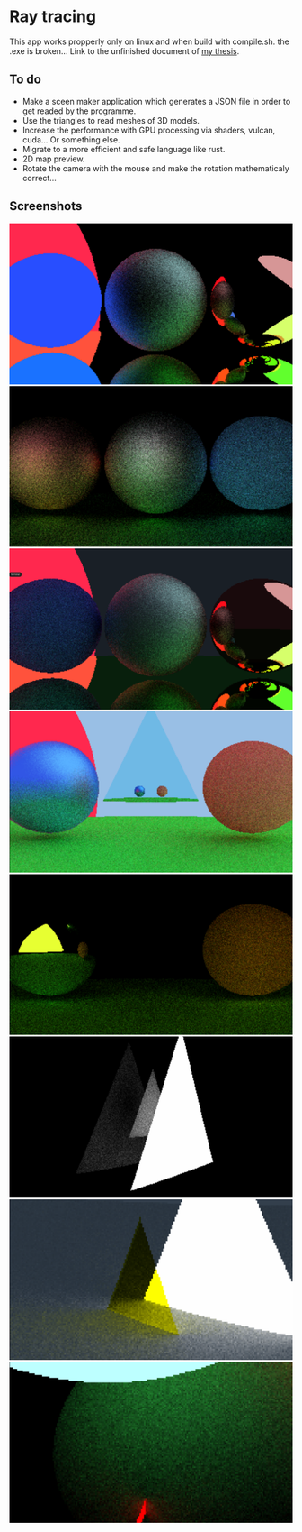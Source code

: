 # Ray tracing
This app works propperly only on linux and when build with compile.sh. the .exe is broken...
Link to the unfinished document of [my thesis](https://docs.google.com/document/d/1WiTNyBNXwmvZ5U-SpcQe-R32jS9g18AwrN0oglSlPGA/edit?usp=sharing).

## To do
* Make a sceen maker application which generates a JSON file in order to get readed by the programme.
* Use the triangles to read meshes of 3D models.
* Increase the performance with GPU processing via shaders, vulcan, cuda... Or something else.
* Migrate to a more efficient and safe language like rust.
* 2D map preview.
* Rotate the camera with the mouse and make the rotation mathematicaly correct...

## Screenshots
![screenshot2](./img/foto.png "roughnes 1")
![screenshot2](./img/foto2.png "roughnes 0.1")
![screenshot1](./img/foto3.png "roughnes 0")
![screenshot1](./img/triangles1.png "roughnes 0")
![screenshot1](./img/triangles2.png "roughnes 0")
![screenshot1](./img/triangles3.png "roughnes 0")
![screenshot1](./img/triangles4.png "roughnes 0")
![screenshot1](./img/sword.png "roughnes 0")
